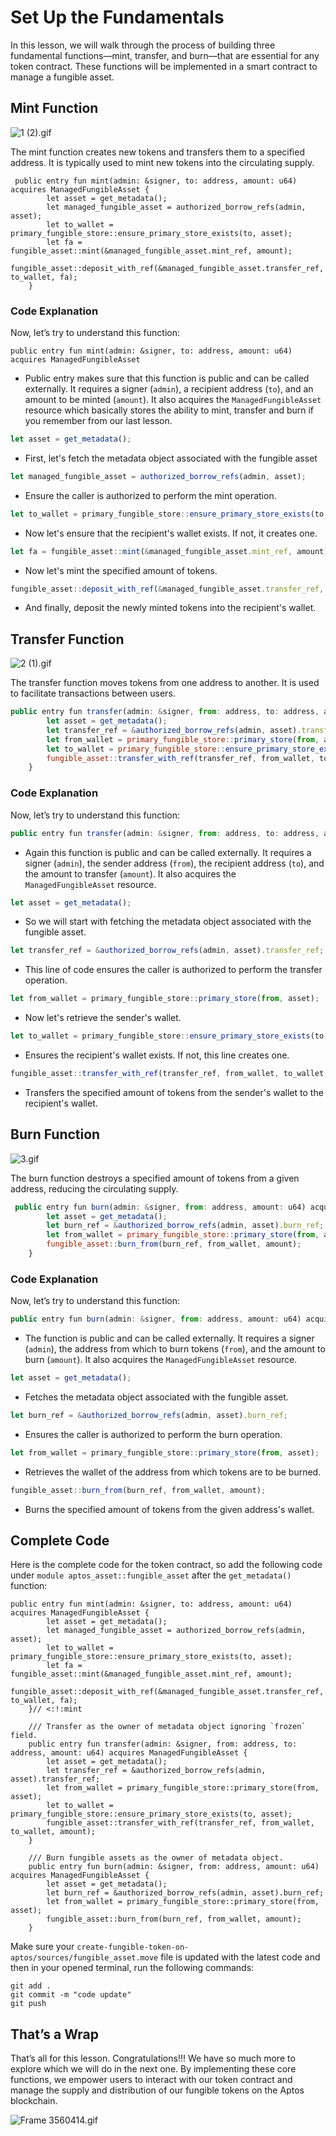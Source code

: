 # Set Up the Fundamentals

In this lesson, we will walk through the process of building three fundamental functions—mint, transfer, and burn—that are essential for any token contract. These functions will be implemented in a smart contract to manage a fungible asset. 

## Mint Function

![1 (2).gif](https://github.com/0xmetaschool/Learning-Projects/blob/main/assests_for_all/assets-for-aptos-c3/Section%203%20Build%20Your%20Token/Lesson%206%20Set%20Up%20the%20Fundamentals/1_(2).webp?raw=true)

The mint function creates new tokens and transfers them to a specified address. It is typically used to mint new tokens into the circulating supply.

```
 public entry fun mint(admin: &signer, to: address, amount: u64) acquires ManagedFungibleAsset {
        let asset = get_metadata();
        let managed_fungible_asset = authorized_borrow_refs(admin, asset);
        let to_wallet = primary_fungible_store::ensure_primary_store_exists(to, asset);
        let fa = fungible_asset::mint(&managed_fungible_asset.mint_ref, amount);
        fungible_asset::deposit_with_ref(&managed_fungible_asset.transfer_ref, to_wallet, fa);
    }
```

### Code Explanation

Now, let’s try to understand this function:

```
public entry fun mint(admin: &signer, to: address, amount: u64) acquires ManagedFungibleAsset
```

- Public entry makes sure that this function is public and can be called externally. It requires a signer (`admin`), a recipient address (`to`), and an amount to be minted (`amount`). It also acquires the `ManagedFungibleAsset` resource which basically stores the ability to mint, transfer and burn if you remember from our last lesson.

```jsx
let asset = get_metadata();
```

- First, let's fetch the metadata object associated with the fungible asset

```jsx
let managed_fungible_asset = authorized_borrow_refs(admin, asset);
```

- Ensure the caller is authorized to perform the mint operation.

```jsx
let to_wallet = primary_fungible_store::ensure_primary_store_exists(to, asset);
```

- Now let's ensure that the recipient's wallet exists. If not, it creates one.

```jsx
let fa = fungible_asset::mint(&managed_fungible_asset.mint_ref, amount);
```

- Now let's mint the specified amount of tokens.

```jsx
fungible_asset::deposit_with_ref(&managed_fungible_asset.transfer_ref, to_wallet, fa);
```

- And finally, deposit the newly minted tokens into the recipient's wallet.

## Transfer Function

![2 (1).gif](https://github.com/0xmetaschool/Learning-Projects/blob/main/assests_for_all/assets-for-aptos-c3/Section%203%20Build%20Your%20Token/Lesson%206%20Set%20Up%20the%20Fundamentals/2_(1).webp?raw=true)

The transfer function moves tokens from one address to another. It is used to facilitate transactions between users.

```jsx
public entry fun transfer(admin: &signer, from: address, to: address, amount: u64) acquires ManagedFungibleAsset {
        let asset = get_metadata();
        let transfer_ref = &authorized_borrow_refs(admin, asset).transfer_ref;
        let from_wallet = primary_fungible_store::primary_store(from, asset);
        let to_wallet = primary_fungible_store::ensure_primary_store_exists(to, asset);
        fungible_asset::transfer_with_ref(transfer_ref, from_wallet, to_wallet, amount);
    }
```

### Code Explanation

Now, let’s try to understand this function:

```jsx
public entry fun transfer(admin: &signer, from: address, to: address, amount: u64) acquires ManagedFungibleAsset
```

- Again this function is public and can be called externally. It requires a signer (`admin`), the sender address (`from`), the recipient address (`to`), and the amount to transfer (`amount`). It also acquires the `ManagedFungibleAsset` resource.

```jsx
let asset = get_metadata();
```

- So we will start with fetching the metadata object associated with the fungible asset.

```jsx
let transfer_ref = &authorized_borrow_refs(admin, asset).transfer_ref;
```

- This line of code ensures the caller is authorized to perform the transfer operation.

```jsx
let from_wallet = primary_fungible_store::primary_store(from, asset);
```

- Now let's retrieve the sender's wallet.

```jsx
let to_wallet = primary_fungible_store::ensure_primary_store_exists(to, asset);
```

- Ensures the recipient's wallet exists. If not, this line creates one.

```jsx
fungible_asset::transfer_with_ref(transfer_ref, from_wallet, to_wallet, amount);
```

- Transfers the specified amount of tokens from the sender's wallet to the recipient's wallet.

## Burn Function

![3.gif](https://github.com/0xmetaschool/Learning-Projects/blob/main/assests_for_all/assets-for-aptos-c3/Section%203%20Build%20Your%20Token/Lesson%206%20Set%20Up%20the%20Fundamentals/3.webp?raw=true)

The burn function destroys a specified amount of tokens from a given address, reducing the circulating supply.

```jsx
 public entry fun burn(admin: &signer, from: address, amount: u64) acquires ManagedFungibleAsset {
        let asset = get_metadata();
        let burn_ref = &authorized_borrow_refs(admin, asset).burn_ref;
        let from_wallet = primary_fungible_store::primary_store(from, asset);
        fungible_asset::burn_from(burn_ref, from_wallet, amount);
    }
```

### Code Explanation

Now, let’s try to understand this function:

```jsx
public entry fun burn(admin: &signer, from: address, amount: u64) acquires ManagedFungibleAsset
```

- The function is public and can be called externally. It requires a signer (`admin`), the address from which to burn tokens (`from`), and the amount to burn (`amount`). It also acquires the `ManagedFungibleAsset` resource.

```jsx
let asset = get_metadata();
```

- Fetches the metadata object associated with the fungible asset.

```jsx
let burn_ref = &authorized_borrow_refs(admin, asset).burn_ref;
```

- Ensures the caller is authorized to perform the burn operation.

```jsx
let from_wallet = primary_fungible_store::primary_store(from, asset);
```

- Retrieves the wallet of the address from which tokens are to be burned.

```jsx
fungible_asset::burn_from(burn_ref, from_wallet, amount);
```

- Burns the specified amount of tokens from the given address's wallet.

## Complete Code

Here is the complete code for the token contract, so add the following code under `module aptos_asset::fungible_asset` after the `get_metadata()` function: 

```
public entry fun mint(admin: &signer, to: address, amount: u64) acquires ManagedFungibleAsset {
        let asset = get_metadata();
        let managed_fungible_asset = authorized_borrow_refs(admin, asset);
        let to_wallet = primary_fungible_store::ensure_primary_store_exists(to, asset);
        let fa = fungible_asset::mint(&managed_fungible_asset.mint_ref, amount);
        fungible_asset::deposit_with_ref(&managed_fungible_asset.transfer_ref, to_wallet, fa);
    }// <:!:mint

    /// Transfer as the owner of metadata object ignoring `frozen` field.
    public entry fun transfer(admin: &signer, from: address, to: address, amount: u64) acquires ManagedFungibleAsset {
        let asset = get_metadata();
        let transfer_ref = &authorized_borrow_refs(admin, asset).transfer_ref;
        let from_wallet = primary_fungible_store::primary_store(from, asset);
        let to_wallet = primary_fungible_store::ensure_primary_store_exists(to, asset);
        fungible_asset::transfer_with_ref(transfer_ref, from_wallet, to_wallet, amount);
    }

    /// Burn fungible assets as the owner of metadata object.
    public entry fun burn(admin: &signer, from: address, amount: u64) acquires ManagedFungibleAsset {
        let asset = get_metadata();
        let burn_ref = &authorized_borrow_refs(admin, asset).burn_ref;
        let from_wallet = primary_fungible_store::primary_store(from, asset);
        fungible_asset::burn_from(burn_ref, from_wallet, amount);
    }
```

Make sure your `create-fungible-token-on-aptos/sources/fungible_asset.move` file is updated with the latest code and then in your opened terminal, run the following commands:

```
git add .
git commit -m "code update"
git push
```

## That’s a Wrap

That’s all for this lesson. Congratulations!!! We have so much more to explore which we will do in the next one. By implementing these core functions, we empower users to interact with our token contract and manage the supply and distribution of our fungible tokens on the Aptos blockchain.

![Frame 3560414.gif](https://github.com/0xmetaschool/Learning-Projects/blob/main/assests_for_all/assets-for-aptos-c3/Section%203%20Build%20Your%20Token/Lesson%206%20Set%20Up%20the%20Fundamentals/Frame_3560414.webp?raw=true)